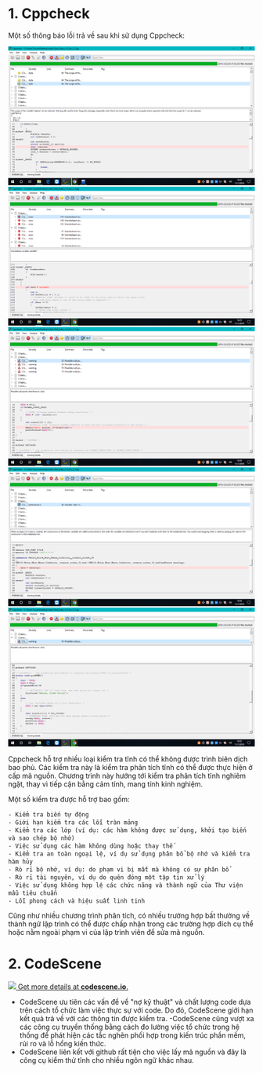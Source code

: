 # 1. Cppcheck
Một số thông báo lỗi trả về sau khi sử dụng Cppcheck:

<img src="check1.png">

<img src="check2.png">

<img src="check3.png">

<img src="check4.png">

<img src="check5.png">


Cppcheck hỗ trợ nhiều loại kiểm tra tĩnh có thể không được trình biên dịch bao phủ. Các kiểm tra này là kiểm tra phân tích tĩnh có thể được thực hiện ở cấp mã nguồn. Chương trình này hướng tới kiểm tra phân tích tĩnh nghiêm ngặt, thay vì tiếp cận bằng cảm tính, mang tính kinh nghiệm.

Một số kiểm tra được hỗ trợ bao gồm:

    - Kiểm tra biến tự động
    - Giới hạn kiểm tra các lỗi tràn mảng
    - Kiểm tra các lớp (ví dụ: các hàm không được sử dụng, khởi tạo biến và sao chép bộ nhớ)
    - Việc sử dụng các hàm không dùng hoặc thay thế
    - Kiểm tra an toàn ngoại lệ, ví dụ sử dụng phân bổ bộ nhớ và kiểm tra hàm hủy
    - Rò rỉ bộ nhớ, ví dụ: do phạm vi bị mất mà không có sự phân bổ
    - Rò rỉ tài nguyên, ví dụ do quên đóng một tập tin xử lý
    - Việc sử dụng không hợp lệ các chức năng và thành ngữ của Thư viện mẫu tiêu chuẩn
    - Lỗi phong cách và hiệu suất linh tinh

Cũng như nhiều chương trình phân tích, có nhiều trường hợp bất thường về thành ngữ lập trình có thể được chấp nhận trong các trường hợp đích cụ thể hoặc nằm ngoài phạm vi của lập trình viên để sửa mã nguồn.

# 2. CodeScene

[![](https://codescene.io/projects/5870/status.svg) Get more details at **codescene.io**.](https://codescene.io/projects/5870/jobs/16598/results)

- CodeScene ưu tiên các vấn đề về "nợ kỹ thuật" và chất lượng code dựa trên cách tổ chức làm việc thực sự với code. Do đó, CodeScene giới hạn kết quả trả về với các thông tin được kiểm tra.
-CodeScene cũng vượt xa các công cụ truyền thống bằng cách đo lường việc tổ chức trong hệ thống để phát hiện các tắc nghẽn phối hợp trong kiến trúc phần mềm, rủi ro  và lỗ hổng kiến thức.
- CodeScene liên kết với github rất tiện cho việc lấy mã nguồn và đây là công cụ kiểm thử tĩnh cho nhiều ngôn ngữ khác nhau.
